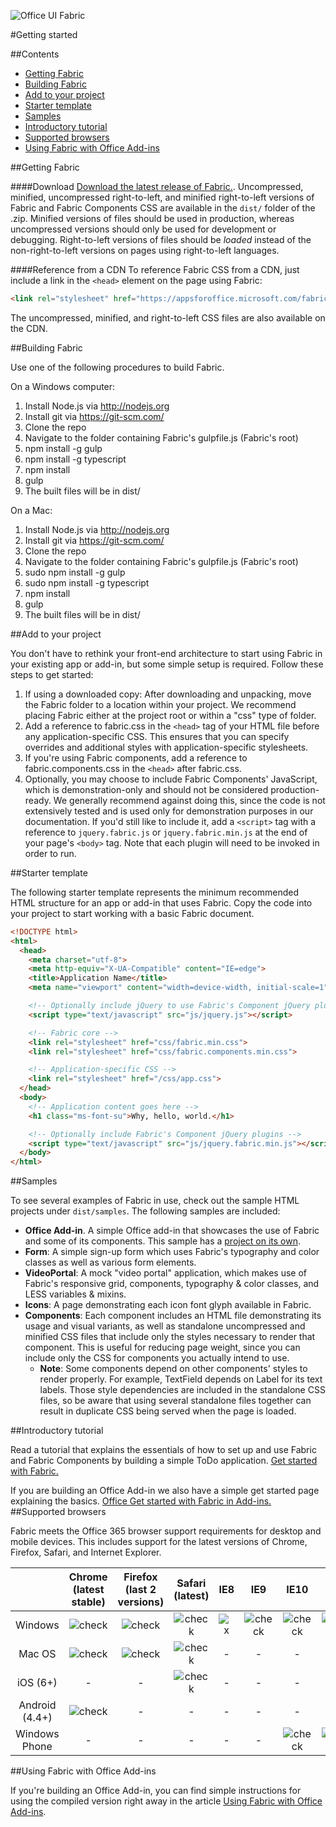 ![Office UI Fabric](http://odux.azurewebsites.net/github/img/OfficeUIFabricLogoBluePadSm-01.png)

#Getting started

##Contents

- [Getting Fabric](#getting-fabric)
- [Building Fabric](#building-fabric)
- [Add to your project](#add-to-your-project)
- [Starter template](#starter-template)
- [Samples](#samples)
- [Introductory tutorial](#introductory-tutorial)
- [Supported browsers](#supported-browsers)
- [Using Fabric with Office Add-ins](#using-fabric-with-office-add-ins)

##Getting Fabric

####Download
[Download the latest release of Fabric.](https://github.com/OfficeDev/Office-UI-Fabric/archive/master.zip). Uncompressed, minified, uncompressed right-to-left, and minified right-to-left versions of Fabric and Fabric Components CSS are available in the `dist/` folder of the .zip. Minified versions of files should be used in production, whereas uncompressed versions should only be used for development or debugging. Right-to-left versions of files should be *loaded* instead of the non-right-to-left versions on pages using right-to-left languages.

####Reference from a CDN
To reference Fabric CSS from a CDN, just include a link in the `<head>` element on the page using Fabric:

```html
<link rel="stylesheet" href="https://appsforoffice.microsoft.com/fabric/1.0/fabric.min.css">
```

The uncompressed, minified, and right-to-left CSS files are also available on the CDN.

##Building Fabric

Use one of the following procedures to build Fabric.

On a Windows computer:

1. Install Node.js via http://nodejs.org
2. Install git via https://git-scm.com/
3. Clone the repo
4. Navigate to the folder containing Fabric's gulpfile.js (Fabric's root)
5. npm install -g gulp
6. npm install -g typescript
7. npm install
8. gulp
9. The built files will be in dist/

On a Mac:

1. Install Node.js via http://nodejs.org
2. Install git via https://git-scm.com/
3. Clone the repo
4. Navigate to the folder containing Fabric's gulpfile.js (Fabric's root)
5. sudo npm install -g gulp
6. sudo npm install -g typescript
7. npm install
8. gulp
9. The built files will be in dist/

##Add to your project

You don't have to rethink your front-end architecture to start using Fabric in your existing app or add-in, but some simple setup is required. Follow these steps to get started:

1. If using a downloaded copy: After downloading and unpacking, move the Fabric folder to a location within your project. We recommend placing Fabric either at the project root or within a "css" type of folder.
2. Add a reference to fabric.css in the `<head>` tag of your HTML file before any application-specific CSS. This ensures that you can specify overrides and additional styles with application-specific stylesheets.
3. If you're using Fabric components, add a reference to fabric.components.css in the `<head>` after fabric.css.
4. Optionally, you may choose to include Fabric Components' JavaScript, which is demonstration-only and should not be considered production-ready. We generally recommend against doing this, since the code is not extensively tested and is used only for demonstration purposes in our documentation. If you'd still like to include it, add a `<script>` tag with a reference to `jquery.fabric.js` or `jquery.fabric.min.js` at the end of your page's `<body>` tag. Note that each plugin will need to be invoked in order to run.

##Starter template

The following starter template represents the minimum recommended HTML structure for an app or add-in that uses Fabric. Copy the code into your project to start working with a basic Fabric document.

```html
<!DOCTYPE html>
<html>
  <head>
    <meta charset="utf-8">
    <meta http-equiv="X-UA-Compatible" content="IE=edge">
    <title>Application Name</title>
    <meta name="viewport" content="width=device-width, initial-scale=1">

    <!-- Optionally include jQuery to use Fabric's Component jQuery plugins -->
    <script type="text/javascript" src="js/jquery.js"></script>

    <!-- Fabric core -->
    <link rel="stylesheet" href="css/fabric.min.css">
    <link rel="stylesheet" href="css/fabric.components.min.css">

    <!-- Application-specific CSS -->
    <link rel="stylesheet" href="/css/app.css">
  </head>
  <body>
    <!-- Application content goes here -->
    <h1 class="ms-font-su">Why, hello, world.</h1>

    <!-- Optionally include Fabric's Component jQuery plugins -->
    <script type="text/javascript" src="js/jquery.fabric.min.js"></script>
  </body>
</html>
```

##Samples

To see several examples of Fabric in use, check out the sample HTML projects under `dist/samples`. The following samples are included:
- **Office Add-in**. A simple Office add-in that showcases the use of Fabric and some of its components. This sample has a [project on its own](https://github.com/OfficeDev/Office-Add-in-Fabric-UI-Sample). 
- **Form**: A simple sign-up form which uses Fabric's typography and color classes as well as various form elements.
- **VideoPortal**: A mock "video portal" application, which makes use of Fabric's responsive grid, components, typography & color classes, and LESS variables & mixins.
- **Icons**: A page demonstrating each icon font glyph available in Fabric.
- **Components**: Each component includes an HTML file demonstrating its usage and visual variants, as well as standalone uncompressed and minified CSS files that include only the styles necessary to render that component. This is useful for reducing page weight, since you can include only the CSS for components you actually intend to use.
  - **Note**: Some components depend on other components' styles to render properly. For example, TextField depends on Label for its text labels. Those style dependencies are included in the standalone CSS files, so be aware that using several standalone files together can result in duplicate CSS being served when the page is loaded.

##Introductory tutorial

Read a tutorial that explains the essentials of how to set up and use Fabric and Fabric Components by building a simple ToDo application. [Get started with Fabric.](https://github.com/OfficeDev/Office-UI-Fabric/blob/master/ghdocs/TUTORIAL.md)

If you are building an Office Add-in we also have a simple get started page explaining the basics.  [Office Get started with Fabric in Add-ins.](https://msdn.microsoft.com/EN-US/library/office/mt450443.aspx)
##Supported browsers

Fabric meets the Office 365 browser support requirements for desktop and mobile devices. This includes support for the latest versions of Chrome, Firefox, Safari, and Internet Explorer.

|| **Chrome (latest stable)** | **Firefox (last 2 versions)** | **Safari (latest)** | **IE8** | **IE9** | **IE10** | **IE11** | **Edge** |
|:-:|:-:|:-:|:-:|:-:|:-:|:-:|:-:|:-:|
| Windows | ![check](http://odux.azurewebsites.net/github/img/check.png)|![check](http://odux.azurewebsites.net/github/img/check.png)|![check](http://odux.azurewebsites.net/github/img/check.png)|![x](http://odux.azurewebsites.net/github/img/x.png)|![check](http://odux.azurewebsites.net/github/img/check.png)|![check](http://odux.azurewebsites.net/github/img/check.png)|![check](http://odux.azurewebsites.net/github/img/check.png)|![check](http://odux.azurewebsites.net/github/img/check.png)|
| Mac OS | ![check](http://odux.azurewebsites.net/github/img/check.png)|![check](http://odux.azurewebsites.net/github/img/check.png)|![check](http://odux.azurewebsites.net/github/img/check.png)| - | - | - | - | - |
| iOS (6+) | - | - |![check](http://odux.azurewebsites.net/github/img/check.png)| - | - | - | - | - |
| Android (4.4+)| ![check](http://odux.azurewebsites.net/github/img/check.png)| - | - | - | - | - | - | - |
| Windows Phone | - | - | - | - | - |![check](http://odux.azurewebsites.net/github/img/check.png)|![check](http://odux.azurewebsites.net/github/img/check.png)|![check](http://odux.azurewebsites.net/github/img/check.png)|

##Using Fabric with Office Add-ins

If you're building an Office Add-in, you can find simple instructions for using the compiled version right away in the article [Using Fabric with Office Add-ins](https://msdn.microsoft.com/EN-US/library/office/6f46dd69-2ba3-4b0f-9735-7d7394ca2731.aspx). 
